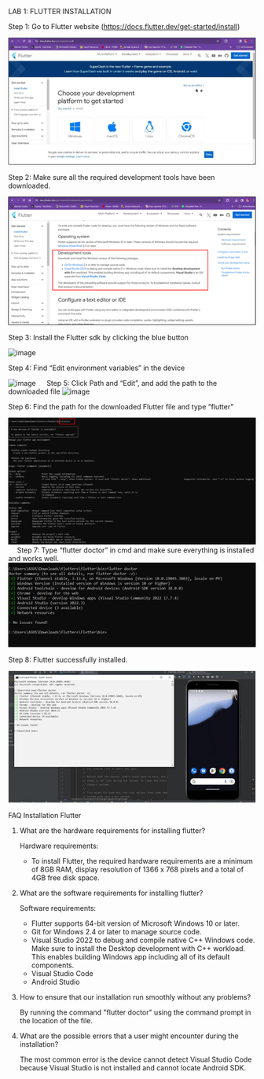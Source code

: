 LAB 1: FLUTTER INSTALLATION

Step 1: Go to Flutter website (https://docs.flutter.dev/get-started/install)

<img src="https://github.com/addff/2310-ICT602/blob/main/M3CS2666A/Team%206%20-%20Aikani/Lab%20Work%201/Pictures/login1.jpg" alt="image" width="auto" height="auto">

Step 2: Make sure all the required development tools have been downloaded.

<img src="https://github.com/addff/2310-ICT602/blob/main/M3CS2666A/Team%206%20-%20Aikani/Lab%20Work%201/Pictures/login2.jpg.png" alt="image" width="auto" height="auto">


Step 3: Install the Flutter sdk by clicking the blue button

<img src="https://github.com/addff/2310-ICT602/tree/main/M3CS2666A/Team%206%20-%20Aikani/Lab%20Work%201/Pictures/login3.png" alt="image" width="auto" height="auto">

Step 4: Find “Edit environment variables” in the device

<img src="https://github.com/addff/2310-ICT602/tree/main/M3CS2666A/Team%206%20-%20Aikani/Lab%20Work%201/Pictures/login4.png" alt="image" width="auto" height="auto">
 
Step 5: Click Path and “Edit”, and add the path to the downloaded file

<img src="https://github.com/addff/2310-ICT602/tree/main/M3CS2666A/Team%206%20-%20Aikani/Lab%20Work%201/Pictures/login5.png" alt="image" width="auto" height="auto">

Step 6: Find the path for the downloaded Flutter file and type “flutter”

<img src="https://github.com/addff/2310-ICT602/blob/main/M3CS2666A/Team%206%20-%20Aikani/Lab%20Work%201/Pictures/login6.png" alt="image" width="auto" height="auto">
 
Step 7: Type “flutter doctor” in cmd and make sure everything is installed and works well.

<img src="https://github.com/addff/2310-ICT602/blob/main/M3CS2666A/Team%206%20-%20Aikani/Lab%20Work%201/Pictures/Picture7.png" alt="image" width="auto" height="auto">

Step 8: Flutter successfully installed.

<img src="https://github.com/addff/2310-ICT602/blob/main/M3CS2666A/Team%206%20-%20Aikani/Lab%20Work%201/Pictures/login8.jpg" alt="image" width="auto" height="auto">

<p style = "bold;">FAQ Installation Flutter</p>


1. What are the hardware requirements for installing flutter?

   Hardware requirements:
   - To install Flutter, the required hardware requirements are a minimum of 8GB RAM, 
       display resolution of 1366 x 768 pixels and a total of 4GB free disk space.

2. What are the software requirements for installing flutter?

   Software requirements:
   - Flutter supports 64-bit version of Microsoft Windows 10 or later. 
   - Git for Windows 2.4 or later to manage source code.
   - Visual Studio 2022 to debug and compile native C++ Windows code. Make sure to  install the Desktop development with C++ workload. This enables building Windows app including all of its default components.
   - Visual Studio Code
   - Android Studio

3. How to ensure that our installation run smoothly without any problems?

   By running the command "flutter doctor" using the command prompt in the location of the file.

4. What are the possible errors that a user might encounter during the installation?

   The most common error is the device cannot detect Visual Studio Code because Visual Studio is not installed and cannot locate Android SDK.
    



